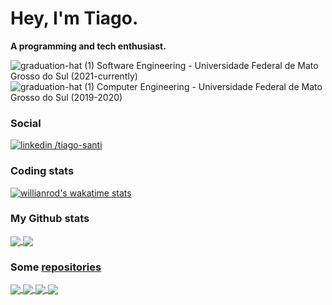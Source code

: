# Hey, I'm Tiago.
**A programming and tech enthusiast.**

![graduation-hat (1)](https://user-images.githubusercontent.com/53698082/125193366-07a1bf80-e21a-11eb-945b-7d96d8a876e8.png) Software Engineering - Universidade Federal de Mato Grosso do Sul (2021-currently)</br>
![graduation-hat (1)](https://user-images.githubusercontent.com/53698082/125193366-07a1bf80-e21a-11eb-945b-7d96d8a876e8.png) Computer Engineering - Universidade Federal de Mato Grosso do Sul (2019-2020)

### Social

[![linkedin](https://user-images.githubusercontent.com/53698082/125190824-22ba0280-e20d-11eb-99f8-620ad8fd0aee.png) /tiago-santi](https://www.linkedin.com/in/tiago-santi/)

### Coding stats

[![willianrod's wakatime stats](https://github-readme-stats.vercel.app/api/wakatime?username=TiagoSanti&range=last_7_days&layout=compact&theme=dark&custom_title=Last%207%20Days%20Most%20Used%20Languages)](https://wakatime.com/@TiagoSanti)

### My Github stats

<a href="https://github.com/TiagoSanti">
  <img align="center" src="https://github-readme-stats.vercel.app/api?username=TiagoSanti&layout=compact&show_icons=true&theme=dark" />
</a>
<a href="https://github.com/anuraghazra/github-readme-stats">
  <img align="center" src="https://github-readme-stats.vercel.app/api/top-langs/?username=TiagoSanti&layout=compact&show_icons=true&theme=dark&exclude_repo=hackatruck-2021" />
</a>

### Some [repositories](https://github.com/TiagoSanti?tab=repositories)

<a href="https://github.com/TiagoSanti/classificador_de_carros_cnn">
  <img align="center" src="https://github-readme-stats.vercel.app/api/pin/?username=TiagoSanti&repo=classificador_de_carros_cnn&theme=dark" />
</a>
<a href="https://github.com/TiagoSanti/analise-lexica">
  <img align="center" src="https://github-readme-stats.vercel.app/api/pin/?username=TiagoSanti&repo=analise-lexica&theme=dark" />
</a>
<a href="https://github.com/TiagoSanti/controle-de-emprestimos-progmov-trab1">
  <img align="center" src="https://github-readme-stats.vercel.app/api/pin/?username=TiagoSanti&repo=controle-de-emprestimos-progmov-trab1&theme=dark" />
</a>
<a href="https://github.com/TiagoSanti/trab-prog2-lista-encadeada">
  <img align="center" src="https://github-readme-stats.vercel.app/api/pin/?username=TiagoSanti&repo=trab-prog2-lista-encadeada&theme=dark" />
</a>
